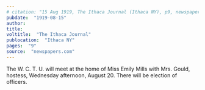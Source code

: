 ```yaml
---
# citation: "15 Aug 1919, The Ithaca Journal (Ithaca NY), p9, newspapers.com"
pubdate:  "1919-08-15"
author: 
title: 
voltitle:  "The Ithaca Journal"
publocation:  "Ithaca NY"
pages:  "9"
source:  "newspapers.com"
---
```

The W. C. T. U. will meet at the home of Miss Emily Mills with Mrs. Gould, hostess, Wednesday afternoon, August 20. There will be election of officers.
